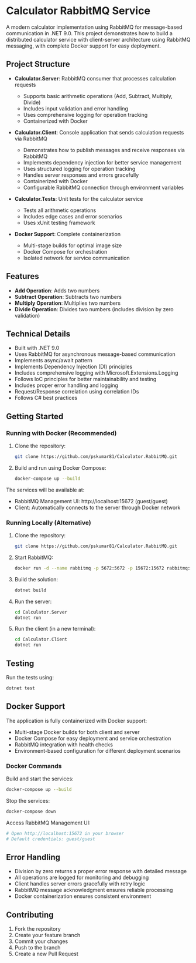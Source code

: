# Calculator RabbitMQ Service

A modern calculator implementation using RabbitMQ for message-based communication in .NET 9.0. This project demonstrates how to build a distributed calculator service with client-server architecture using RabbitMQ messaging, with complete Docker support for easy deployment.

## Project Structure

- **Calculator.Server**: RabbitMQ consumer that processes calculation requests
  - Supports basic arithmetic operations (Add, Subtract, Multiply, Divide)
  - Includes input validation and error handling
  - Uses comprehensive logging for operation tracking
  - Containerized with Docker

- **Calculator.Client**: Console application that sends calculation requests via RabbitMQ
  - Demonstrates how to publish messages and receive responses via RabbitMQ
  - Implements dependency injection for better service management
  - Uses structured logging for operation tracking
  - Handles server responses and errors gracefully
  - Containerized with Docker
  - Configurable RabbitMQ connection through environment variables

- **Calculator.Tests**: Unit tests for the calculator service
  - Tests all arithmetic operations
  - Includes edge cases and error scenarios
  - Uses xUnit testing framework
  
- **Docker Support**: Complete containerization
  - Multi-stage builds for optimal image size
  - Docker Compose for orchestration
  - Isolated network for service communication

## Features

- **Add Operation**: Adds two numbers
- **Subtract Operation**: Subtracts two numbers
- **Multiply Operation**: Multiplies two numbers
- **Divide Operation**: Divides two numbers (includes division by zero validation)

## Technical Details

- Built with .NET 9.0
- Uses RabbitMQ for asynchronous message-based communication
- Implements async/await pattern
- Implements Dependency Injection (DI) principles
- Includes comprehensive logging with Microsoft.Extensions.Logging
- Follows IoC principles for better maintainability and testing
- Includes proper error handling and logging
- Request/Response correlation using correlation IDs
- Follows C# best practices

## Getting Started

### Running with Docker (Recommended)

1. Clone the repository:
   ```bash
   git clone https://github.com/pskumar81/Calculator.RabbitMQ.git
   ```

2. Build and run using Docker Compose:
   ```bash
   docker-compose up --build
   ```

The services will be available at:
- RabbitMQ Management UI: http://localhost:15672 (guest/guest)
- Client: Automatically connects to the server through Docker network

### Running Locally (Alternative)

1. Clone the repository:
   ```bash
   git clone https://github.com/pskumar81/Calculator.RabbitMQ.git
   ```

2. Start RabbitMQ:
   ```bash
   docker run -d --name rabbitmq -p 5672:5672 -p 15672:15672 rabbitmq:3.13-management
   ```

3. Build the solution:
   ```bash
   dotnet build
   ```

4. Run the server:
   ```bash
   cd Calculator.Server
   dotnet run
   ```

5. Run the client (in a new terminal):
   ```bash
   cd Calculator.Client
   dotnet run
   ```

## Testing

Run the tests using:
```bash
dotnet test
```

## Docker Support

The application is fully containerized with Docker support:

- Multi-stage Docker builds for both client and server
- Docker Compose for easy deployment and service orchestration
- RabbitMQ integration with health checks
- Environment-based configuration for different deployment scenarios

### Docker Commands

Build and start the services:
```bash
docker-compose up --build
```

Stop the services:
```bash
docker-compose down
```

Access RabbitMQ Management UI:
```bash
# Open http://localhost:15672 in your browser
# Default credentials: guest/guest
```

## Error Handling

- Division by zero returns a proper error response with detailed message
- All operations are logged for monitoring and debugging
- Client handles server errors gracefully with retry logic
- RabbitMQ message acknowledgment ensures reliable processing
- Docker containerization ensures consistent environment

## Contributing

1. Fork the repository
2. Create your feature branch
3. Commit your changes
4. Push to the branch
5. Create a new Pull Request
